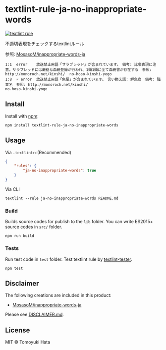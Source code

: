 # textlint-rule-ja-no-inappropriate-words

[![textlint rule](https://img.shields.io/badge/textlint-fixable-green.svg?style=social)](https://textlint.github.io/)

不適切表現をチェックするtextlintルール

参照: [MosasoM/inappropriate-words-ja](https://github.com/MosasoM/inappropriate-words-ja)

```
1:1  error    放送禁止用語「サラブレッド」が含まれています。　備考: 比喩表現に注意。サラブレッドには厳格な血統登録が行われ、1頭1頭に全て血統書が存在する　参照: http://monoroch.net/kinshi/  no-hoso-kinshi-yogo
1:8  ✓ error  放送禁止用語「魚屋」が含まれています。　言い換え語: 鮮魚商　備考: 職業名　参照: http://monoroch.net/kinshi/                                                                    no-hoso-kinshi-yogo
```

## Install

Install with [npm](https://www.npmjs.com/):

    npm install textlint-rule-ja-no-inappropriate-words

## Usage

Via `.textlintrc`(Recommended)

```json
{
    "rules": {
        "ja-no-inappropriate-words": true
    }
}
```

Via CLI

```
textlint --rule ja-no-inappropriate-words README.md
```

### Build

Builds source codes for publish to the `lib` folder.
You can write ES2015+ source codes in `src/` folder.

    npm run build

### Tests

Run test code in `test` folder.
Test textlint rule by [textlint-tester](https://github.com/textlint/textlint-tester).

    npm test

## Disclaimer

The following creations are included in this product:

- [MosasoM/inappropriate-words-ja](https://github.com/MosasoM/inappropriate-words-ja)

Please see [DISCLAIMER.md](https://github.com/hata6502/textlint-rule-ja-no-inappropriate-words/blob/master/DISCLAIMER.md).

## License

MIT © Tomoyuki Hata
